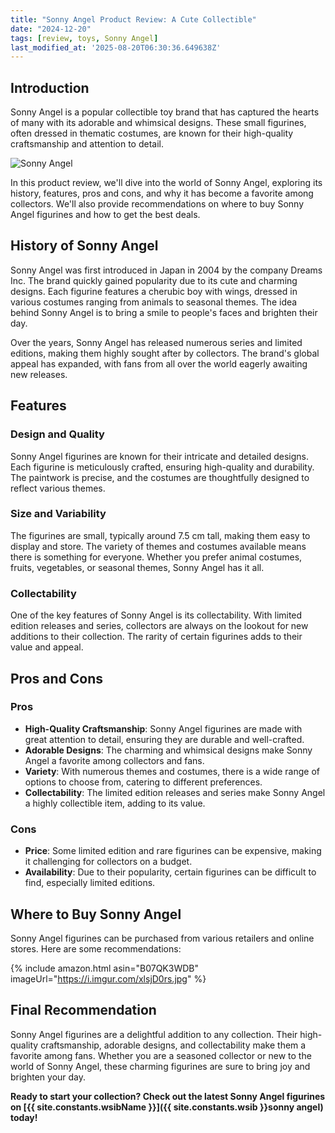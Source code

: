 ```yaml
---
title: "Sonny Angel Product Review: A Cute Collectible"
date: "2024-12-20"
tags: [review, toys, Sonny Angel]
last_modified_at: '2025-08-20T06:30:36.649638Z'
---
```


## Introduction

Sonny Angel is a popular collectible toy brand that has captured the hearts of many with its adorable and whimsical designs. These small figurines, often dressed in thematic costumes, are known for their high-quality craftsmanship and attention to detail.

![Sonny Angel](https://i.imgur.com/xlsjD0rm.jpg)

In this product review, we'll dive into the world of Sonny Angel, exploring its history, features, pros and cons, and why it has become a favorite among collectors. We'll also provide recommendations on where to buy Sonny Angel figurines and how to get the best deals.

## History of Sonny Angel

Sonny Angel was first introduced in Japan in 2004 by the company Dreams Inc. The brand quickly gained popularity due to its cute and charming designs. Each figurine features a cherubic boy with wings, dressed in various costumes ranging from animals to seasonal themes. The idea behind Sonny Angel is to bring a smile to people's faces and brighten their day.

Over the years, Sonny Angel has released numerous series and limited editions, making them highly sought after by collectors. The brand's global appeal has expanded, with fans from all over the world eagerly awaiting new releases.

## Features

### Design and Quality

Sonny Angel figurines are known for their intricate and detailed designs. Each figurine is meticulously crafted, ensuring high-quality and durability. The paintwork is precise, and the costumes are thoughtfully designed to reflect various themes.

### Size and Variability

The figurines are small, typically around 7.5 cm tall, making them easy to display and store. The variety of themes and costumes available means there is something for everyone. Whether you prefer animal costumes, fruits, vegetables, or seasonal themes, Sonny Angel has it all.

### Collectability

One of the key features of Sonny Angel is its collectability. With limited edition releases and series, collectors are always on the lookout for new additions to their collection. The rarity of certain figurines adds to their value and appeal.

## Pros and Cons

### Pros

- **High-Quality Craftsmanship**: Sonny Angel figurines are made with great attention to detail, ensuring they are durable and well-crafted.
- **Adorable Designs**: The charming and whimsical designs make Sonny Angel a favorite among collectors and fans.
- **Variety**: With numerous themes and costumes, there is a wide range of options to choose from, catering to different preferences.
- **Collectability**: The limited edition releases and series make Sonny Angel a highly collectible item, adding to its value.

### Cons

- **Price**: Some limited edition and rare figurines can be expensive, making it challenging for collectors on a budget.
- **Availability**: Due to their popularity, certain figurines can be difficult to find, especially limited editions.

## Where to Buy Sonny Angel

Sonny Angel figurines can be purchased from various retailers and online stores. Here are some recommendations:

{% include amazon.html asin="B07QK3WDB" imageUrl="https://i.imgur.com/xlsjD0rs.jpg" %}

## Final Recommendation

Sonny Angel figurines are a delightful addition to any collection. Their high-quality craftsmanship, adorable designs, and collectability make them a favorite among fans. Whether you are a seasoned collector or new to the world of Sonny Angel, these charming figurines are sure to bring joy and brighten your day.

**Ready to start your collection? Check out the latest Sonny Angel figurines on [{{ site.constants.wsibName }}]({{ site.constants.wsib }}sonny angel) today!**
